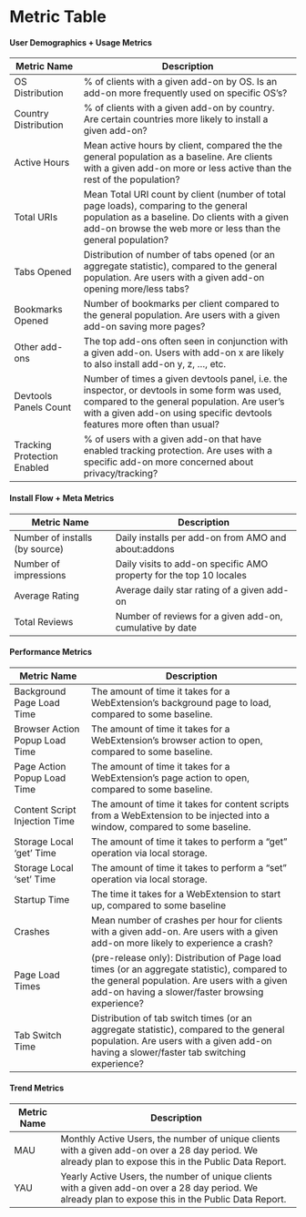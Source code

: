 # Metric Table

#### User Demographics + Usage Metrics

| Metric Name | Description |
|-------------|-------------|
|OS Distribution| % of clients with a given add-on by OS. Is an add-on more frequently used on specific OS’s?|
|Country Distribution | % of clients with a given add-on by country. Are certain countries more likely to install a given add-on?|
|Active Hours | Mean active hours by client, compared the the general population as a baseline. Are clients with a given add-on more or less active than the rest of the population?|
|Total URIs | Mean Total URI count by client (number of total page loads), comparing to the general population as a baseline. Do clients with a given add-on browse the web more or less than the general population?|
|Tabs Opened | Distribution of number of tabs opened (or an aggregate statistic), compared to the general population. Are users with a given add-on opening more/less tabs?|
|Bookmarks Opened | Number of bookmarks per client compared to the general population. Are users with a given add-on saving more pages?|
|Other add-ons  | The top add-ons often seen in conjunction with a given add-on. Users with add-on x are likely to also install add-on y, z, …, etc.|
|Devtools Panels Count | Number of times a given devtools panel, i.e. the inspector, or devtools in some form was used, compared to the general population. Are user’s with a given add-on using specific devtools features more often than usual?|
|Tracking Protection Enabled | % of users with a given add-on that have enabled tracking protection. Are uses with a specific add-on more concerned about privacy/tracking?|

#### Install Flow + Meta Metrics


| Metric Name | Description |
|-------------|-------------|
|Number of installs (by source) | Daily installs per add-on from AMO and about:addons|
|Number of impressions | Daily visits to add-on specific AMO property for the top 10 locales|
|Average Rating | Average daily star rating of a given add-on|
|Total Reviews | Number of reviews for a given add-on, cumulative by date|


#### Performance Metrics


| Metric Name | Description |
|-------------|-------------|
|Background Page Load Time | The amount of time it takes for a WebExtension’s background page to load, compared to some baseline.|
|Browser Action Popup Load Time | The amount of time it takes for a WebExtension’s browser action to open, compared to some baseline.|
|Page Action Popup Load Time | The amount of time it takes for a WebExtension’s page action to open, compared to some baseline.|
|Content Script Injection Time | The amount of time it takes for content scripts from a WebExtension to be injected into a window, compared to some baseline.|
|Storage Local ‘get’ Time | The amount of time it takes to perform a “get” operation via local storage.|
|Storage Local ‘set’ Time | The amount of time it takes to perform a “set” operation via local storage.|
|Startup Time | The time it takes for a WebExtension to start up, compared to some baseline|
|Crashes | Mean number of crashes per hour for clients with a given add-on. Are users with a given add-on more likely to experience a crash?|
|Page Load Times | (pre-release only): Distribution of Page load times (or an aggregate statistic), compared to the general population. Are users with a given add-on having a slower/faster browsing experience?|
|Tab Switch Time | Distribution of tab switch times (or an aggregate statistic), compared to the general population. Are users with a given add-on having a slower/faster tab switching experience?|


#### Trend Metrics


| Metric Name | Description |
|-------------|-------------|
|MAU | Monthly Active Users, the number of unique clients with a given add-on over a 28 day period. We already plan to expose this in the Public Data Report.|
|YAU | Yearly Active Users, the number of unique clients with a given add-on over a 28 day period. We already plan to expose this in the Public Data Report.|
